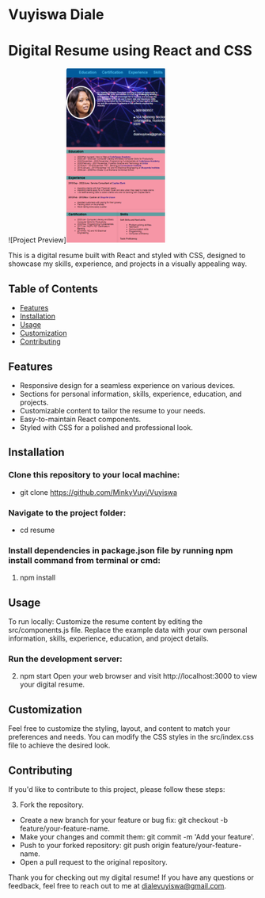 # Vuyiswa Diale

# Digital Resume using React and CSS

![Project Preview]<img src="./Resume/public/images/Vuyiswa_Resume.png" alt="Local Image" width="200"/>


This is a digital resume built with React and styled with CSS, designed to showcase my skills, experience, and projects in a visually appealing way.

## Table of Contents

- [Features](#features)
- [Installation](#installation)
- [Usage](#usage)
- [Customization](#customization)
- [Contributing](#contributing)

## Features

- Responsive design for a seamless experience on various devices.
- Sections for personal information, skills, experience, education, and projects.
- Customizable content to tailor the resume to your needs.
- Easy-to-maintain React components.
- Styled with CSS for a polished and professional look.

## Installation

### Clone this repository to your local machine:


 -  git clone https://github.com/MinkyVuyi/Vuyiswa

### Navigate to the project folder:

 - cd resume

 ### Install dependencies in package.json file by running npm install command from terminal or cmd:

1. npm install

## Usage
To run locally:
Customize the resume content by editing the src/components.js file. Replace the example data with your own personal information, skills, experience, education, and project details.

### Run the development server:

2. npm start
Open your web browser and visit http://localhost:3000 to view your digital resume.

## Customization
Feel free to customize the styling, layout, and content to match your preferences and needs. You can modify the CSS styles in the src/index.css file to achieve the desired look.

## Contributing
If you'd like to contribute to this project, please follow these steps:

3. Fork the repository.
 - Create a new branch for your feature or bug fix: git checkout -b feature/your-feature-name.
 - Make your changes and commit them: git commit -m 'Add your feature'.
 - Push to your forked repository: git push origin feature/your-feature-name.
 - Open a pull request to the original repository.


Thank you for checking out my digital resume! If you have any questions or feedback, feel free to reach out to me at dialevuyiswa@gmail.com.





